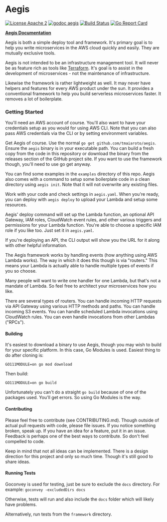 # Aegis

[![License Apache 2](https://img.shields.io/badge/license-Apache%202-blue.svg)](https://github.com/tmaiaroto/aegis/blob/master/LICENSE) [![godoc aegis](https://img.shields.io/badge/godoc-reference-blue.svg)](http://godoc.org/github.com/tmaiaroto/aegis) [![Build Status](https://travis-ci.org/tmaiaroto/aegis.svg?branch=master)](https://travis-ci.org/tmaiaroto/aegis) [![Go Report Card](https://goreportcard.com/badge/github.com/tmaiaroto/aegis)](https://goreportcard.com/report/github.com/tmaiaroto/aegis)

**[Aegis Documentation](https://tmaiaroto.github.io/aegis/)**

Aegis is both a simple deploy tool and framework. It's primary goal is to help you write
microservices in the AWS cloud quickly and easily. They are mutually exclusive tools.

Aegis is not intended to be an infrastructure management tool. It will never be
as feature rich as tools like [Terraform](https://www.terraform.io). It's goal is
to assist in the development of microservices - not the maintenance of infrastructure.

Likewise the framework is rather lightweight as well. It may never have helpers and
features for every AWS product under the sun. It provides a conventional framework
to help you build serverless microservices faster. It removes a lot of boilerplate.

### Getting Started

You'll need an AWS account of course. You'll also want to have your credentials setup
as you would for using AWS CLI. Note that you can also pass AWS credentials via the 
CLI or by setting environment variables.

Get Aegis of course. Use the normal `go get github.com/tmaiaroto/aegis`.
Ensure the `aegis` binary is in your executable path. You can build a fresh copy
from the code in this repository or download the binary from the releases section
of the GitHub project site. If you want to use the framework though, you'll need to
use go get anyway.

You can find some examples in the `examples` directory of this repo. Aegis also comes
with a command to setup some boilerplate code in a clean directory using `aegis init`.
Note that it will not overwrite any existing files.

Work with your code and check settings in `aegis.yaml`. When you're ready, you can deploy
with `aegis deploy` to upload your Lambda and setup some resources.

Aegis' deploy command will set up the Lambda function, an optional API Gateway, IAM roles,
CloudWatch event rules, and other various triggers and permissions for your Lambda function.
You're able to choose a specific IAM role if you like too. Just set it in `aegis.yaml`.

If you're deploying an API, the CLI output will show you the URL for it along with other
helpful information.

The Aegis framework works by handling events (how anything using AWS Lambda works). The way
in which it does this though is via "routers." This means your Lambda is actually able to
handle multiple types of events if you so choose.

Many people will want to write one handler for one Lambda, but that's not a mandate of Lambda.
So feel free to architect your microservices how you like.

There are several types of routers. You can handle incoming HTTP requests via API Gateway using
various HTTP methods and paths. You can handle incoming S3 events. You can handle scheduled Lambda
invocations using CloudWatch rules. You can even handle invocations from other Lambdas ("RPCs").

#### Building

It's easiest to download a binary to use Aegis, though you may wish to build for your specific platform. 
In this case, Go Modules is used. Easiest thing to do after cloning is:

```GO111MODULE=on go mod download```

Then build:

```GO111MODULE=on go build```

Unfortunately you can't do a straight `go build` because of one of the packages used. You'll get errors.
So using Go Modules is the way.

#### Contributing

Please feel free to contribute (see CONTRIBUTING.md). Though outside of actual pull requests with code,
please file issues. If you notice something broken, speak up. If you have an idea for a feature, put it
in an issue. Feedback is perhaps one of the best ways to contribute. So don't feel compelled to code.

Keep in mind that not all ideas can be implemented. There is a design direction for this project and
only so much time. Though it's still good to share ideas.

#### Running Tests

Goconvey is used for testing, just be sure to exclude the `docs` directory. For example: `goconvey -excludedDirs docs`

Otherwise, tests will run and also include the `docs` folder which will likely have problems.

Alternatively, run tests from the `framework` directory.